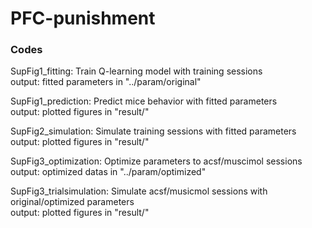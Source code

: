 # PFC-punishment

### Codes
SupFig1_fitting: Train Q-learning model with training sessions  
  output: fitted parameters in "../param/original"  
  
SupFig1_prediction: Predict mice behavior with fitted parameters  
  output: plotted figures in "result/"  
  
SupFig2_simulation: Simulate training sessions with fitted parameters  
  output: plotted figures in "result/"  

SupFig3_optimization: Optimize parameters to acsf/muscimol sessions  
  output: optimized datas in "../param/optimized"  
  
SupFig3_trialsimulation: Simulate acsf/musicmol sessions with original/optimized parameters  
  output: plotted figures in "result/"  
